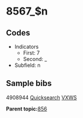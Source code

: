 # 8567\_$n

## Codes

-   Indicators
    -   First: 7
    -   Second: \_
-   Subfield: n

## Sample bibs

4908944 [Quicksearch](https://search.library.yale.edu/catalog/4908944) [VXWS](http://prodorbis.library.yale.edu:7014/vxws/GetHoldingsService?bibId=4908944)

**Parent topic:**[856](../../tags/856/856.md)

